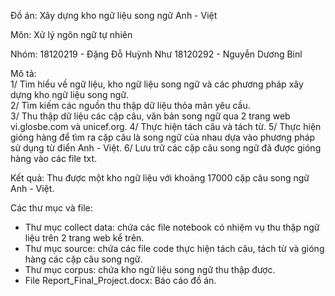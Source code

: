 Đồ án: Xây dựng kho ngữ liệu song ngữ Anh - Việt

Môn: Xử lý ngôn ngữ tự nhiên


Nhóm:
18120219 - Đặng Đỗ Huỳnh Như
18120292 - Nguyễn Dương Binl

Mô tả:  
1/ Tìm hiểu về ngữ liệu, kho ngữ liệu song ngữ và các phương pháp xây dựng kho ngữ liệu song ngữ.  
2/ Tìm kiếm các nguồn thu thập dữ liệu thỏa mãn yêu cầu.  
3/ Thu thập dữ liệu các cặp câu, văn bản song ngữ qua 2 trang web vi.glosbe.com và unicef.org.
4/ Thực hiện tách câu và tách từ.
5/ Thực hiện gióng hàng để tìm ra cặp câu là song ngữ của nhau dựa vào phương pháp sử dụng từ điển Anh - Việt.
6/ Lưu trữ các cặp câu song ngữ đã được gióng hàng vào các file txt.

Kết quả: Thu được một kho ngữ liệu với khoảng 17000 cặp câu song ngữ Anh - Việt.

Các thư mục và file:
- Thư mục collect data: chứa các file notebook có nhiệm vụ thu thập ngữ liệu trên 2 trang web kể trên.
- Thư mục source: chứa các file code thực hiện tách câu, tách từ và gióng hàng các cặp câu song ngữ.
- Thư mục corpus: chứa kho ngữ liệu song ngữ thu thập được.
- File Report_Final_Project.docx: Báo cáo đồ án.

